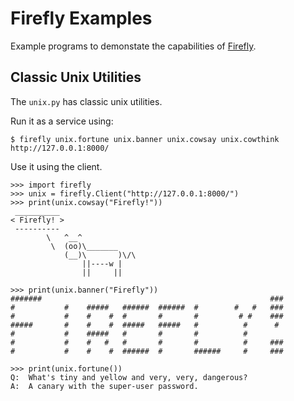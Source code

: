 # Firefly Examples

Example programs to demonstate the capabilities of [Firefly][1].

[1]: https://github.com/rorodata/firefly

## Classic Unix Utilities

The `unix.py` has classic unix utilities.

Run it as a service using:

	$ firefly unix.fortune unix.banner unix.cowsay unix.cowthink
	http://127.0.0.1:8000/

Use it using the client.

	>>> import firefly
	>>> unix = firefly.Client("http://127.0.0.1:8000/")	
	>>> print(unix.cowsay("Firefly!"))
	 __________
	< Firefly! >
	 ----------
	        \   ^__^
	         \  (oo)\_______
	            (__)\       )\/\
	                ||----w |
	                ||     ||

	>>> print(unix.banner("Firefly"))
	#######                                                   ###
	#           #    #####   ######  ######  #        #   #   ###
	#           #    #    #  #       #       #         # #    ###
	#####       #    #    #  #####   #####   #          #      #
	#           #    #####   #       #       #          #
	#           #    #   #   #       #       #          #     ###
	#           #    #    #  ######  #       ######     #     ###

	>>> print(unix.fortune())
	Q:	What's tiny and yellow and very, very, dangerous?
	A:	A canary with the super-user password.
